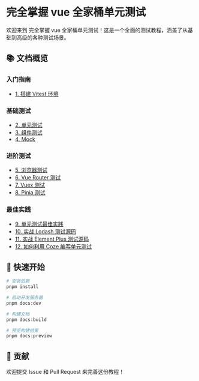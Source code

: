 # 完全掌握 vue 全家桶单元测试

欢迎来到 完全掌握 vue 全家桶单元测试！这是一个全面的测试教程，涵盖了从基础到高级的各种测试场景。

## 📚 文档概览

### 入门指南
- [1. 搭建 Vitest 环境](/guide/setup)

### 基础测试
- [2. 单元测试](/basic/unit-test)
- [3. 组件测试](/basic/component-test)
- [4. Mock](/basic/mock)

### 进阶测试
- [5. 浏览器测试](/advanced/browser-test)
- [6. Vue Router 测试](/advanced/vue-router-test)
- [7. Vuex 测试](/advanced/vuex-test)
- [8. Pinia 测试](/advanced/pinia-test)

### 最佳实践
- [9. 单元测试最佳实践](/best-practices/unit-test)
- [10. 实战 Lodash 测试源码](/best-practices/lodash)
- [11. 实战 Element Plus 测试源码](/best-practices/element-plus)
- [12. 如何利用 Coze 编写单元测试](/best-practices/coze)

## 🚀 快速开始

```bash
# 安装依赖
pnpm install

# 启动开发服务器
pnpm docs:dev

# 构建文档
pnpm docs:build

# 预览构建结果
pnpm docs:preview
```

## 🤝 贡献

欢迎提交 Issue 和 Pull Request 来完善这份教程！
